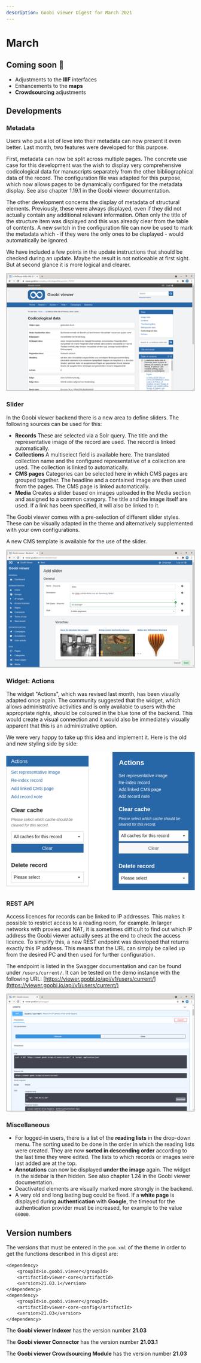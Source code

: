```yaml
---
description: Goobi viewer Digest for March 2021
---
```


# March

## Coming soon 🚀 

* Adjustments to the **IIIF** interfaces
* Enhancements to the **maps**
* **Crowdsourcing** adjustments

## Developments

### Metadata 

Users who put a lot of love into their metadata can now present it even better. Last month, two features were developed for this purpose. 

First, metadata can now be split across multiple pages. The concrete use case for this development was the wish to display very comprehensive codicological data for manuscripts separately from the other bibliographical data of the record. The configuration file was adapted for this purpose, which now allows pages to be dynamically configured for the metadata display. See also chapter 1.19.1 in the Goobi viewer documentation. 

The other development concerns the display of metadata of structural elements. Previously, these were always displayed, even if they did not actually contain any additional relevant information. Often only the title of the structure item was displayed and this was already clear from the table of contents. A new switch in the configuration file can now be used to mark the metadata which - if they were the only ones to be displayed - would automatically be ignored.

We have included a few points in the update instructions that should be checked during an update. Maybe the result is not noticeable at first sight. But at second glance it is more logical and clearer.

![A second page with its own metadata and separate URL](../.gitbook/assets/2021-3_en_kodikologische_daten.png)

### Slider

In the Goobi viewer backend there is a new area to define sliders. The following sources can be used for this: 

* **Records** These are selected via a Solr query. The title and the representative image of the record are used. The record is linked automatically. 
* **Collections** A multiselect field is available here. The translated collection name and the configured representative of a collection are used. The collection is linked to automatically. 
* **CMS pages** Categories can be selected here in which CMS pages are grouped together. The headline and a contained image are then used from the pages. The CMS page is linked automatically.
* **Media** Creates a slider based on images uploaded in the Media section and assigned to a common category. The title and the image itself are used. If a link has been specified, it will also be linked to it. 

The Goobi viewer comes with a pre-selection of different slider styles. These can be visually adapted in the theme and alternatively supplemented with your own configurations. 

A new CMS template is available for the use of the slider.

![Example of a slider configuration in the backend](../.gitbook/assets/2021-03_en_slider-backend.png)

### Widget: Actions

The widget "Actions", which was revised last month, has been visually adapted once again. The community suggested that the widget, which allows administrative activities and is only available to users with the appropriate rights, should be coloured in the blue tone of the backend. This would create a visual connection and it would also be immediately visually apparent that this is an administrative option. 

We were very happy to take up this idea and implement it. Here is the old and new styling side by side:

![On the left the old, and on the right the new styling](../.gitbook/assets/2021-03_en_aktionen_vergleich.png)

### REST API

Access licences for records can be linked to IP addresses. This makes it possible to restrict access to a reading room, for example. In larger networks with proxies and NAT, it is sometimes difficult to find out which IP address the Goobi viewer actually sees at the end to check the access licence. To simplify this, a new REST endpoint was developed that returns exactly this IP address. This means that the URL can simply be called up from the desired PC and then used for further configuration. 

The endpoint is listed in the Swagger documentation and can be found under `/users/current/`. It can be tested on the demo instance with the following URL: [https://viewer.goobi.io/api/v1/users/current/](https://viewer.goobi.io/api/v1/users/current/)

![Swagger documentation on the new endpoint](../.gitbook/assets/21-03_swagger.png)

### Miscellaneous

* For logged-in users, there is a list of the **reading lists** in the drop-down menu. The sorting used to be done in the order in which the reading lists were created. They are now **sorted in descending order** according to the last time they were edited. The lists to which records or images were last added are at the top. 
* **Annotations** can now be displayed **under the image** again. The widget in the sidebar is then hidden. See also chapter 1.24 in the Goobi viewer documentation. 
* Deactivated elements are visually marked more strongly in the backend. 
* A very old and long lasting bug could be fixed. If a **white page** is displayed during **authentication** with **Google**, the timeout for the authentication provider must be increased, for example to the value `60000`.

## Version numbers 

The versions that must be entered in the `pom.xml` of the theme in order to get the functions described in this digest are:

```markup
<dependency>
    <groupId>io.goobi.viewer</groupId>
    <artifactId>viewer-core</artifactId>
    <version>21.03.1</version>
</dependency>
<dependency>
    <groupId>io.goobi.viewer</groupId>
    <artifactId>viewer-core-config</artifactId>
    <version>21.03</version>
</dependency>
```

The **Goobi viewer Indexer** has the version number **21.03**

The **Goobi viewer Connector** has the version number **21.03.1**

The **Goobi viewer Crowdsourcing Module** has the version number **21.03**


